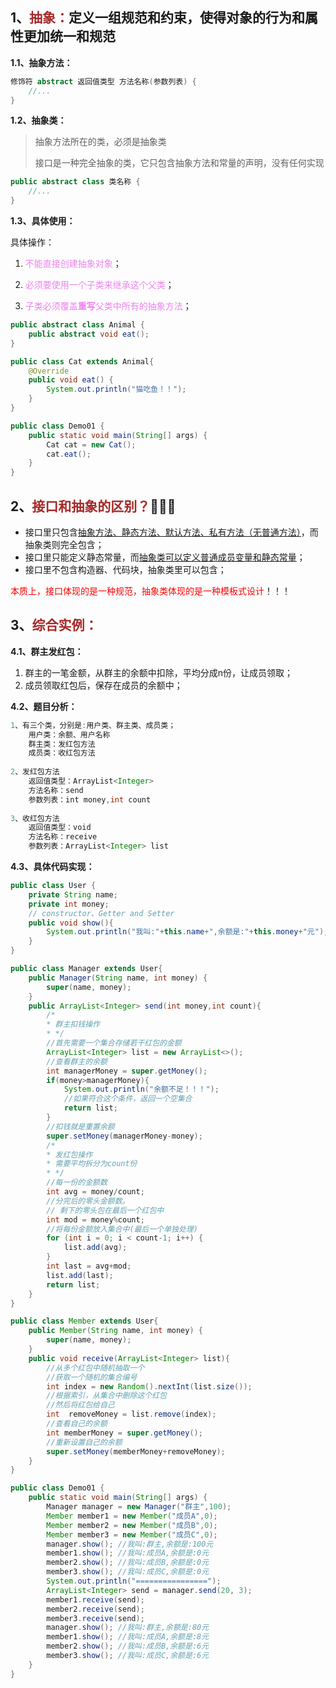 ## 1、<span style="color:brown">抽象：</span>定义一组规范和约束，使得对象的行为和属性更加统一和规范

**1.1、抽象方法：**

```Java
修饰符 abstract 返回值类型 方法名称(参数列表) {
	//...
}
```

**1.2、抽象类：**

>  抽象方法所在的类，必须是抽象类
>
> 接口是一种完全抽象的类，它只包含抽象方法和常量的声明，没有任何实现

```java
public abstract class 类名称 {
    //...
}
```

**1.3、具体使用：**

具体操作：

1. <span style="color:violet">不能直接创建抽象对象</span>；

2. <span style="color:violet">必须要使用一个子类来继承这个父类</span>；

3. <span style="color:violet">子类必须覆盖**重写**父类中所有的抽象方法</span>；

```java
public abstract class Animal {
    public abstract void eat();
}
```

```java
public class Cat extends Animal{
    @Override
    public void eat() {
        System.out.println("猫吃鱼！！");
    }
}
```

```java
public class Demo01 {
    public static void main(String[] args) {
        Cat cat = new Cat();
        cat.eat();
    }
}
```



## 2、<span style="color:brown">接口和抽象的区别？</span>🎋🎋🎋

- 接口里只包含<u>抽象方法、静态方法、默认方法、私有方法（无普通方法）</u>，而抽象类则完全包含；
- 接口里只能定义静态常量，而<u>抽象类可以定义普通成员变量和静态常量</u>；
- 接口里不包含构造器、代码块，抽象类里可以包含；

<span style="color:red">本质上，接口体现的是一种规范，抽象类体现的是一种模板式设计</span>！！！



## 3、<span style="color:brown">综合实例：</span>

**4.1、群主发红包：**

1. 群主的一笔金额，从群主的余额中扣除，平均分成n份，让成员领取；
2. 成员领取红包后，保存在成员的余额中；

**4.2、题目分析：**

```java
1、有三个类，分别是:用户类、群主类、成员类；
    用户类：余额、用户名称
    群主类：发红包方法
    成员类：收红包方法
    
2、发红包方法
    返回值类型：ArrayList<Integer>
    方法名称：send
    参数列表：int money,int count
    
3、收红包方法
    返回值类型：void
    方法名称：receive
    参数列表：ArrayList<Integer> list
```

**4.3、具体代码实现：**

```java
public class User {
    private String name;
    private int money;
    // constructor、Getter and Setter
    public void show(){
        System.out.println("我叫:"+this.name+",余额是:"+this.money+"元");
    }
}
```

```java
public class Manager extends User{
    public Manager(String name, int money) {
        super(name, money);
    }
    public ArrayList<Integer> send(int money,int count){
        /*
        * 群主扣钱操作
        * */
        //首先需要一个集合存储若干红包的金额
        ArrayList<Integer> list = new ArrayList<>();
        //查看群主的余额
        int managerMoney = super.getMoney();
        if(money>managerMoney){
            System.out.println("余额不足！！！");
            //如果符合这个条件，返回一个空集合
            return list;
        }
        //扣钱就是重置余额
        super.setMoney(managerMoney-money);
        /*
        * 发红包操作
        * 需要平均拆分为count份
        * */
        //每一份的金额数
        int avg = money/count;
        //分完后的零头金额数。
        // 剩下的零头包在最后一个红包中
        int mod = money%count;
        //将每份金额放入集合中(最后一个单独处理)
        for (int i = 0; i < count-1; i++) {
            list.add(avg);
        }
        int last = avg+mod;
        list.add(last);
        return list;
    }
}
```

```java
public class Member extends User{
    public Member(String name, int money) {
        super(name, money);
    }
    public void receive(ArrayList<Integer> list){
        //从多个红包中随机抽取一个
        //获取一个随机的集合编号
        int index = new Random().nextInt(list.size());
        //根据索引，从集合中删除这个红包
        //然后将红包给自己
        int  removeMoney = list.remove(index);
        //查看自己的余额
        int memberMoney = super.getMoney();
        //重新设置自己的余额
        super.setMoney(memberMoney+removeMoney);
    }
}
```

```java
public class Demo01 {
    public static void main(String[] args) {
        Manager manager = new Manager("群主",100);
        Member member1 = new Member("成员A",0);
        Member member2 = new Member("成员B",0);
        Member member3 = new Member("成员C",0);
        manager.show();	//我叫:群主,余额是:100元
        member1.show();	//我叫:成员A,余额是:0元
        member2.show();	//我叫:成员B,余额是:0元
        member3.show();	//我叫:成员C,余额是:0元
        System.out.println("================");
        ArrayList<Integer> send = manager.send(20, 3);
        member1.receive(send);
        member2.receive(send);
        member3.receive(send);
        manager.show();	//我叫:群主,余额是:80元
        member1.show();	//我叫:成员A,余额是:8元
        member2.show();	//我叫:成员B,余额是:6元
        member3.show();	//我叫:成员C,余额是:6元
    }
}
```


